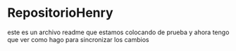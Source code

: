 # RepositorioHenry

este es un archivo readme que estamos colocando de prueba y ahora tengo que ver como hago para sincronizar los cambios
